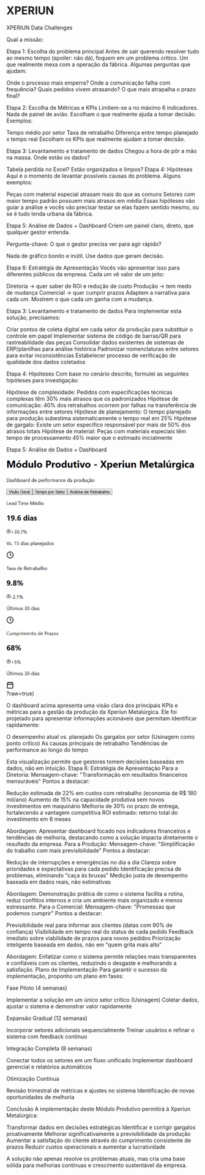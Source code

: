 # XPERIUN
XPERIUN Data Challenges

Qual a  missão: 

Etapa 1: Escolha do problema principal
Antes de sair querendo resolver tudo ao mesmo tempo (spoiler: não dá), foquem em um problema crítico. Um que realmente mexa com a operação da fábrica.
Algumas perguntas que ajudam:

Onde o processo mais emperra?
Onde a comunicação falha com frequência?
Quais pedidos vivem atrasando?
O que mais atrapalha o prazo final?

Etapa 2: Escolha de Métricas e KPIs
Limitem-se a no máximo 6 indicadores. Nada de painel de avião. Escolham o que realmente ajuda a tomar decisão.
Exemplos:

Tempo médio por setor
Taxa de retrabalho
Diferença entre tempo planejado x tempo real
Escolham os KPIs que realmente ajudam a tomar decisão.

Etapa 3: Levantamento e tratamento de dados
Chegou a hora de pôr a mão na massa. Onde estão os dados?

Tabela perdida no Excel?
Estão organizados e limpos?
Etapa 4: Hipóteses
Aqui é o momento de levantar possíveis causas do problema.
Alguns exemplos:

Peças com material especial atrasam mais do que as comuns
Setores com maior tempo padrão possuem mais atrasos em média
Essas hipóteses vão guiar a análise  e vocês vão precisar testar se elas fazem sentido mesmo, ou se é tudo lenda urbana da fábrica.

Etapa 5: Análise de Dados + Dashboard
Criem um painel claro, direto, que qualquer gestor entenda.

Pergunta-chave: O que o gestor precisa ver para agir rápido?

Nada de gráfico bonito e inútil.
Use dados que geram decisão.

Etapa 6: Estratégia de Apresentação
Vocês vão apresentar isso para diferentes públicos da empresa. Cada um vê valor de um jeito:

Diretoria → quer saber de ROI e redução de custo
Produção → tem medo de mudança
Comercial → quer cumprir prazos
Adaptem a narrativa para cada um. Mostrem o que cada um ganha com a mudança.


Etapa 3: Levantamento e tratamento de dados
Para implementar esta solução, precisamos:

Criar pontos de coleta digital em cada setor da produção para substituir o controle em papel
Implementar sistema de código de barras/QR para rastreabilidade das peças
Consolidar dados existentes de sistemas de ERP/planilhas para análise histórica
Padronizar nomenclaturas entre setores para evitar inconsistências
Estabelecer processo de verificação de qualidade dos dados coletados

Etapa 4: Hipóteses
Com base no cenário descrito, formulei as seguintes hipóteses para investigação:

Hipótese de complexidade: Pedidos com especificações técnicas complexas têm 30% mais atrasos que os padronizados
Hipótese de comunicação: 40% dos retrabalhos ocorrem por falhas na transferência de informações entre setores
Hipótese de planejamento: O tempo planejado para produção subestima sistematicamente o tempo real em 25%
Hipótese de gargalo: Existe um setor específico responsável por mais de 50% dos atrasos totais
Hipótese de material: Peças com materiais especiais têm tempo de processamento 45% maior que o estimado inicialmente

Etapa 5: Análise de Dados + Dashboard

![alt text](https://github.com/MarcosSoaresUnivali/XPERIUN/blob/main/SQUAD15/DataChallenge_001/img/dash1.png)?raw=true)



O dashboard acima apresenta uma visão clara dos principais KPIs e métricas para a gestão da produção da Xperiun Metalúrgica. Ele foi projetado para apresentar informações acionáveis que permitam identificar rapidamente:

O desempenho atual vs. planejado
Os gargalos por setor (Usinagem como ponto crítico)
As causas principais de retrabalho
Tendências de performance ao longo do tempo

Esta visualização permite que gestores tomem decisões baseadas em dados, não em intuição.
Etapa 6: Estratégia de Apresentação
Para a Diretoria:
Mensagem-chave: "Transformação em resultados financeiros mensuráveis"
Pontos a destacar:

Redução estimada de 22% em custos com retrabalho (economia de R$ 180 mil/ano)
Aumento de 15% na capacidade produtiva sem novos investimentos em maquinário
Melhoria de 30% no prazo de entrega, fortalecendo a vantagem competitiva
ROI estimado: retorno total do investimento em 8 meses

Abordagem: Apresentar dashboard focado nos indicadores financeiros e tendências de melhoria, destacando como a solução impacta diretamente o resultado da empresa.
Para a Produção:
Mensagem-chave: "Simplificação do trabalho com mais previsibilidade"
Pontos a destacar:

Redução de interrupções e emergências no dia a dia
Clareza sobre prioridades e expectativas para cada pedido
Identificação precisa de problemas, eliminando "caça às bruxas"
Medição justa de desempenho baseada em dados reais, não estimativas

Abordagem: Demonstração prática de como o sistema facilita a rotina, reduz conflitos internos e cria um ambiente mais organizado e menos estressante.
Para o Comercial:
Mensagem-chave: "Promessas que podemos cumprir"
Pontos a destacar:

Previsibilidade real para informar aos clientes (datas com 90% de confiança)
Visibilidade em tempo real do status de cada pedido
Feedback imediato sobre viabilidade de prazos para novos pedidos
Priorização inteligente baseada em dados, não em "quem grita mais alto"

Abordagem: Enfatizar como o sistema permite relações mais transparentes e confiáveis com os clientes, reduzindo o desgaste e melhorando a satisfação.
Plano de Implementação
Para garantir o sucesso da implementação, proponho um plano em fases:

Fase Piloto (4 semanas)

Implementar a solução em um único setor crítico (Usinagem)
Coletar dados, ajustar o sistema e demonstrar valor rapidamente


Expansão Gradual (12 semanas)

Incorporar setores adicionais sequencialmente
Treinar usuários e refinar o sistema com feedback contínuo


Integração Completa (8 semanas)

Conectar todos os setores em um fluxo unificado
Implementar dashboard gerencial e relatórios automáticos


Otimização Contínua

Revisão trimestral de métricas e ajustes no sistema
Identificação de novas oportunidades de melhoria



Conclusão
A implementação deste Módulo Produtivo permitirá à Xperiun Metalúrgica:

Transformar dados em decisões estratégicas
Identificar e corrigir gargalos proativamente
Melhorar significativamente a previsibilidade da produção
Aumentar a satisfação do cliente através do cumprimento consistente de prazos
Reduzir custos operacionais e aumentar a lucratividade

A solução não apenas resolve os problemas atuais, mas cria uma base sólida para melhorias contínuas e crescimento sustentável da empresa.


